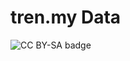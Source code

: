 # tren.my Data

![CC BY-SA badge](http://mirrors.creativecommons.org/presskit/buttons/88x31/svg/by-sa.svg)
